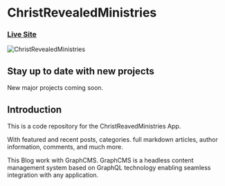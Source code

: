 # ChristRevealedMinistries
### [Live Site](https://christ-revealed-official-app.vercel.app/)

![ChristRevealedMinistries](#)

## Stay up to date with new projects
New major projects coming soon.

## Introduction
This is a code repository for the ChristReavedMinistries App. 

With featured and recent posts, categories. full markdown articles, author information, comments, and much more.

This Blog work with GraphCMS. GraphCMS is a headless content management system based on GraphQL technology enabling seamless integration with any application.
